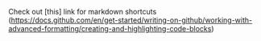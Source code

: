 Check out [this] link for markdown shortcuts (https://docs.github.com/en/get-started/writing-on-github/working-with-advanced-formatting/creating-and-highlighting-code-blocks)
